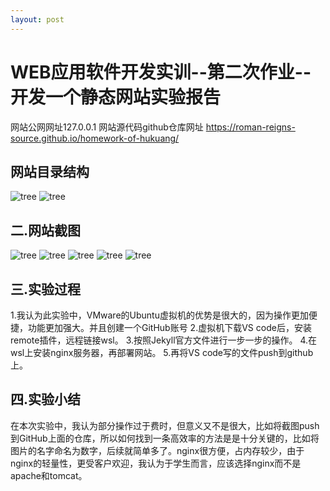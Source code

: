 ```yaml
---
layout: post
---
```


# WEB应用软件开发实训--第二次作业--开发一个静态网站实验报告

网站公网网址127.0.0.1  网站源代码github仓库网址 https://roman-reigns-source.github.io/homework-of-hukuang/

## 网站目录结构

![tree](https://raw.githubusercontent.com/Roman-reigns-source/homework-of-hukuang.github.io/main/1.png)
![tree](https://raw.githubusercontent.com/Roman-reigns-source/homework-of-hukuang.github.io/main/2.png)


## 二.网站截图
![tree](https://raw.githubusercontent.com/Roman-reigns-source/homework-of-hukuang.github.io/main/3.png)
![tree](https://raw.githubusercontent.com/Roman-reigns-source/homework-of-hukuang.github.io/main/5.png)
![tree](https://raw.githubusercontent.com/Roman-reigns-source/homework-of-hukuang.github.io/main/6.png)
![tree](https://raw.githubusercontent.com/Roman-reigns-source/homework-of-hukuang.github.io/main/7.png)
![tree](https://raw.githubusercontent.com/Roman-reigns-source/homework-of-hukuang.github.io/main/8.png)

## 三.实验过程
1.我认为此实验中，VMware的Ubuntu虚拟机的优势是很大的，因为操作更加便捷，功能更加强大。并且创建一个GitHub账号
2.虚拟机下载VS code后，安装remote插件，远程链接wsl。
3.按照Jekyll官方文件进行一步一步的操作。
4.在wsl上安装nginx服务器，再部署网站。
5.再将VS code写的文件push到github上。

## 四.实验小结
在本次实验中，我认为部分操作过于费时，但意义又不是很大，比如将截图push到GitHub上面的仓库，所以如何找到一条高效率的方法是是十分关键的，比如将图片的名字命名为数字，后续就简单多了。nginx很方便，占内存较少，由于nginx的轻量性，更受客户欢迎，我认为于学生而言，应该选择nginx而不是apache和tomcat。
